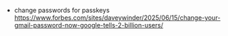 
- change passwords for passkeys https://www.forbes.com/sites/daveywinder/2025/06/15/change-your-gmail-password-now-google-tells-2-billion-users/